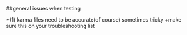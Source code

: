 ##general issues when testing

*(1) karma files need to be accurate(of course) sometimes tricky
+make sure this on your troubleshooting list
